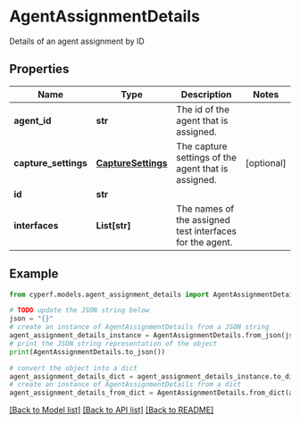 # AgentAssignmentDetails

Details of an agent assignment by ID

## Properties

Name | Type | Description | Notes
------------ | ------------- | ------------- | -------------
**agent_id** | **str** | The id of the agent that is assigned. | 
**capture_settings** | [**CaptureSettings**](CaptureSettings.md) | The capture settings of the agent that is assigned. | [optional] 
**id** | **str** |  | 
**interfaces** | **List[str]** | The names of the assigned test interfaces for the agent. | 

## Example

```python
from cyperf.models.agent_assignment_details import AgentAssignmentDetails

# TODO update the JSON string below
json = "{}"
# create an instance of AgentAssignmentDetails from a JSON string
agent_assignment_details_instance = AgentAssignmentDetails.from_json(json)
# print the JSON string representation of the object
print(AgentAssignmentDetails.to_json())

# convert the object into a dict
agent_assignment_details_dict = agent_assignment_details_instance.to_dict()
# create an instance of AgentAssignmentDetails from a dict
agent_assignment_details_from_dict = AgentAssignmentDetails.from_dict(agent_assignment_details_dict)
```
[[Back to Model list]](../README.md#documentation-for-models) [[Back to API list]](../README.md#documentation-for-api-endpoints) [[Back to README]](../README.md)


